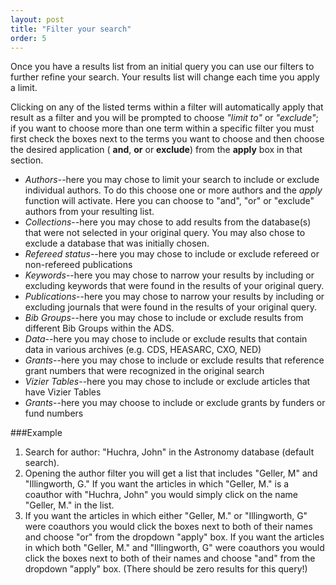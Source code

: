 ```yaml
---
layout: post
title: "Filter your search"
order: 5
---
```



Once you have a results list from an initial query you can use our filters to further refine your search.  Your results list will change each time you apply a limit.  


Clicking on any of the listed terms within a filter will automatically apply that result as a filter and you will be prompted to choose *"limit to"* or *"exclude"*; if you want to choose more than one term within a specific filter you must first check the boxes next to the terms you want to choose and then choose the desired application ( **and**, **or** or **exclude**) from the **apply** box in that section.

  * *Authors*--here you may chose to limit your search to include or exclude individual authors.  To do this choose one or more authors and the *apply* function will activate.  Here you can choose to "and", "or" or "exclude" authors from your resulting list.
  * *Collections*--here you may chose to add results from the database(s) that were not selected in your original query.  You may also chose to exclude a database that was initially chosen.  
  * *Refereed status*--here you may chose to include or exclude refereed or non-refereed publications
  * *Keywords*--here you may chose to narrow your results by including or excluding keywords that were found in the results of your original query.  
  * *Publications*--here you may chose to narrow your results by including or excluding journals that were found in the results of your original query.
  * *Bib Groups*--here you may chose to include or exclude results from different Bib Groups within the ADS.
  * *Data*--here you may chose to include or exclude results that contain data in various archives (e.g. CDS, HEASARC, CXO, NED)
  * *Grants*--here you may chose to include or exclude results that reference grant numbers that were recognized in the original search
  * *Vizier Tables*--here you may chose to include or exclude articles that have Vizier Tables
  * *Grants*--here you may choose to include or exclude grants by funders or fund numbers



###Example
1. Search for author: "Huchra, John" in the Astronomy database (default search).
2. Opening the author filter you will get a list that includes "Geller, M" and "Illingworth, G." If you want the articles in which "Geller, M." is a coauthor with "Huchra, John" you would simply click on the name "Geller, M." in the list.
3. If you want the articles in which either "Geller, M." or "Illingworth, G" were coauthors you would click the boxes next to both of their names and choose "or" from the dropdown "apply" box.
If you want the articles in which both "Geller, M." and "Illingworth, G" were coauthors you would click the boxes next to both of their names and choose "and" from the dropdown "apply" box. (There should be zero results for this query!)
